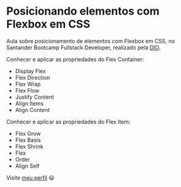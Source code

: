 # Posicionando elementos com Flexbox em CSS

Aula sobre posicionamento de elementos com Flexbox em CSS, no Santander Bootcamp Fullstack Developer, realizado pela [DIO](https://www.dio.me/).

Conhecer e aplicar as propriedades do Flex Container:
- Display Flex
- Flex Direction
- Flex Wrap
- Flex Flow
- Justify Content
- Align Items
- Align Content

Conhecer e aplicar as propriedades do Flex Item:
- Flex Grow
- Flex Basis
- Flex Shrink
- Flex
- Order
- Align Self

Visite [meu perfil](https://www.linkedin.com/in/luisafolharini/) 😃